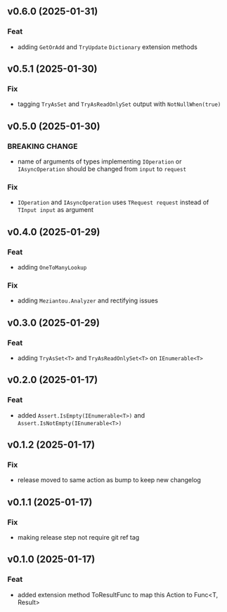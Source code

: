 ## v0.6.0 (2025-01-31)

### Feat

- adding `GetOrAdd` and `TryUpdate` `Dictionary` extension methods

## v0.5.1 (2025-01-30)

### Fix

- tagging `TryAsSet` and `TryAsReadOnlySet` output with `NotNullWhen(true)`

## v0.5.0 (2025-01-30)

### BREAKING CHANGE

- name of arguments of types implementing `IOperation` or `IAsyncOperation` should be changed from `input` to `request`

### Fix

- `IOperation` and `IAsyncOperation` uses `TRequest request` instead of `TInput input` as argument

## v0.4.0 (2025-01-29)

### Feat

- adding `OneToManyLookup`

### Fix

- adding `Meziantou.Analyzer` and rectifying issues

## v0.3.0 (2025-01-29)

### Feat

- adding `TryAsSet<T>` and `TryAsReadOnlySet<T>` on `IEnumerable<T>`

## v0.2.0 (2025-01-17)

### Feat

- added `Assert.IsEmpty(IEnumerable<T>)` and `Assert.IsNotEmpty(IEnumerable<T>)`

## v0.1.2 (2025-01-17)

### Fix

- release moved to same action as bump to keep new changelog

## v0.1.1 (2025-01-17)

### Fix

- making release step not require git ref tag

## v0.1.0 (2025-01-17)

### Feat

- added extension method ToResultFunc to map this Action<T> to Func<T, Result>
